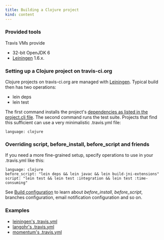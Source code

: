```yaml
---
title: Building a Clojure project
kind: content
---
```


### Provided tools

Travis VMs provide

* 32-bit OpenJDK 6
* [Leiningen](https://github.com/technomancy/leiningen) 1.6.x.


### Setting up a Clojure project on travis-ci.org

Clojure projects on travis-ci.org are managed with [Leiningen](https://github.com/technomancy/leiningen). Typical build then has two operations:

 * lein deps
 * lein test

The first command installs the project's [dependencies as listed in the project.clj file](https://github.com/technomancy/leiningen/blob/master/sample.project.clj). The second command runs the test suite.
Projects that find this sufficient can use a very minimalistic .travis.yml file:

    language: clojure


### Overriding script, before_install, before_script and friends

If you need a more fine-grained setup, specify operations to use in your .travis.yml like this:

    language: clojure
    before_script: "lein deps && lein javac && lein build-jni-extensions"
    script: "lein test && lein test :integration && lein test :time-consuming"

See <a href="/docs/user/build-configuration/">Build configuration</a> to learn about *before_install*, *before_script*, branches configuration, email notification
configuration and so on.



### Examples

 * [leiningen's .travis.yml](https://github.com/technomancy/leiningen/blob/stable/.travis.yml)
 * [langohr's .travis.yml](https://github.com/michaelklishin/langohr/blob/master/.travis.yml)
 * [momentum's .travis.yml](https://github.com/carllerche/momentum/blob/master/.travis.yml)
